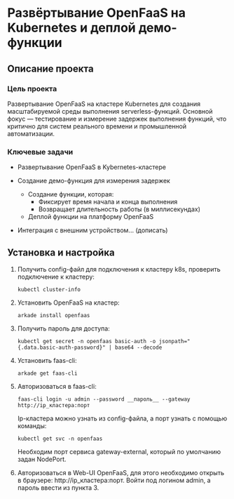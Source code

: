 # Развёртывание OpenFaaS на Kubernetes и деплой демо-функции

## Описание проекта

### Цель проекта

Развертывание OpenFaaS на кластере Kubernetes для создания масштабируемой среды выполнения serverless-функций. Основной фокус — тестирование и измерение задержек выполнения функций, что критично для систем реального времени и промышленной автоматизации.

### Ключевые задачи

- Развертывание OpenFaaS в Kybernetes-кластере

- Создание демо-функция для измерения задержек
  - Создание функции, которая:
    - Фиксирует время начала и конца выполнения
    - Возвращает длительность работы (в миллисекундах)
  - Деплой функции на платформу OpenFaaS

- Интеграция с внешним устройством... (дописать)

## Установка и настройка

1. Получить config-файл для подключения к кластеру k8s, проверить подключение к кластеру:

   ```kubectl cluster-info```

2. Установить OpenFaaS на кластер:

   ```arkade install openfaas```

3. Получить пароль для доступа:

   ```kubectl get secret -n openfaas basic-auth -o jsonpath="{.data.basic-auth-password}" | base64 --decode```

4. Установить faas-cli:

   ```arkade get faas-cli```

5. Авторизоваться в faas-cli:

   ```faas-cli login -u admin --password __пароль__ --gateway  http://ip_кластера:порт```

   Ip-кластера можно узнать из config-файла, а порт узнать с помощью команды:

   ```kubectl get svc -n openfaas```

   Необходим порт сервиса gateway-external, который по умолчанию задан NodePort.

6. Авторизоваться в Web-UI OpenFaaS, для этого необходимо открыть в браузере: http://ip_кластера:порт. Войти под логином admin, а пароль ввести из пункта 3.
